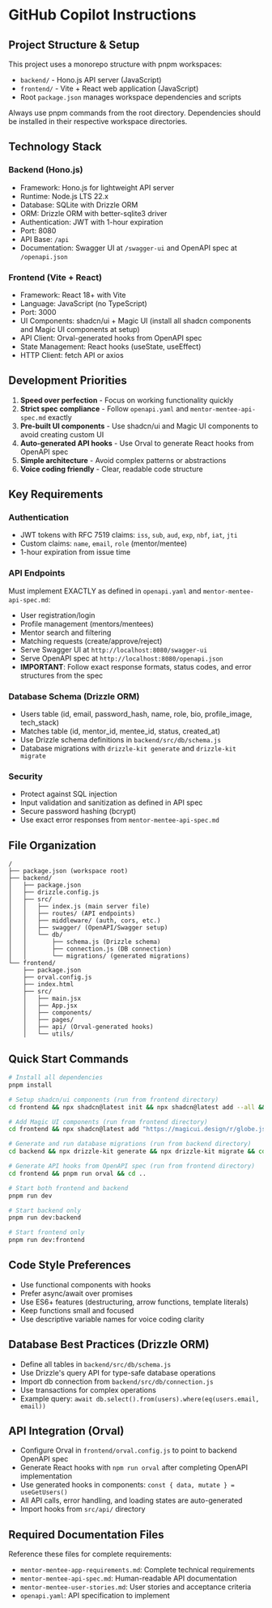# GitHub Copilot Instructions

## Project Structure & Setup

This project uses a monorepo structure with pnpm workspaces:

- `backend/` - Hono.js API server (JavaScript)
- `frontend/` - Vite + React web application (JavaScript)
- Root `package.json` manages workspace dependencies and scripts

Always use pnpm commands from the root directory. Dependencies should be installed in their respective workspace directories.

## Technology Stack

### Backend (Hono.js)

- Framework: Hono.js for lightweight API server
- Runtime: Node.js LTS 22.x
- Database: SQLite with Drizzle ORM
- ORM: Drizzle ORM with better-sqlite3 driver
- Authentication: JWT with 1-hour expiration
- Port: 8080
- API Base: `/api`
- Documentation: Swagger UI at `/swagger-ui` and OpenAPI spec at `/openapi.json`

### Frontend (Vite + React)

- Framework: React 18+ with Vite
- Language: JavaScript (no TypeScript)
- Port: 3000
- UI Components: shadcn/ui + Magic UI (install all shadcn components and Magic UI components at setup)
- API Client: Orval-generated hooks from OpenAPI spec
- State Management: React hooks (useState, useEffect)
- HTTP Client: fetch API or axios

## Development Priorities

1. **Speed over perfection** - Focus on working functionality quickly
2. **Strict spec compliance** - Follow `openapi.yaml` and `mentor-mentee-api-spec.md` exactly
3. **Pre-built UI components** - Use shadcn/ui and Magic UI components to avoid creating custom UI
4. **Auto-generated API hooks** - Use Orval to generate React hooks from OpenAPI spec
5. **Simple architecture** - Avoid complex patterns or abstractions
6. **Voice coding friendly** - Clear, readable code structure

## Key Requirements

### Authentication

- JWT tokens with RFC 7519 claims: `iss`, `sub`, `aud`, `exp`, `nbf`, `iat`, `jti`
- Custom claims: `name`, `email`, `role` (mentor/mentee)
- 1-hour expiration from issue time

### API Endpoints

Must implement EXACTLY as defined in `openapi.yaml` and `mentor-mentee-api-spec.md`:

- User registration/login
- Profile management (mentors/mentees)
- Mentor search and filtering
- Matching requests (create/approve/reject)
- Serve Swagger UI at `http://localhost:8080/swagger-ui`
- Serve OpenAPI spec at `http://localhost:8080/openapi.json`
- **IMPORTANT**: Follow exact response formats, status codes, and error structures from the spec

### Database Schema (Drizzle ORM)

- Users table (id, email, password_hash, name, role, bio, profile_image, tech_stack)
- Matches table (id, mentor_id, mentee_id, status, created_at)
- Use Drizzle schema definitions in `backend/src/db/schema.js`
- Database migrations with `drizzle-kit generate` and `drizzle-kit migrate`

### Security

- Protect against SQL injection
- Input validation and sanitization as defined in API spec
- Secure password hashing (bcrypt)
- Use exact error responses from `mentor-mentee-api-spec.md`

## File Organization

```
/
├── package.json (workspace root)
├── backend/
│   ├── package.json
│   ├── drizzle.config.js
│   ├── src/
│   │   ├── index.js (main server file)
│   │   ├── routes/ (API endpoints)
│   │   ├── middleware/ (auth, cors, etc.)
│   │   ├── swagger/ (OpenAPI/Swagger setup)
│   │   └── db/
│   │       ├── schema.js (Drizzle schema)
│   │       ├── connection.js (DB connection)
│   │       └── migrations/ (generated migrations)
└── frontend/
    ├── package.json
    ├── orval.config.js
    ├── index.html
    ├── src/
    │   ├── main.jsx
    │   ├── App.jsx
    │   ├── components/
    │   ├── pages/
    │   ├── api/ (Orval-generated hooks)
    │   └── utils/
```

## Quick Start Commands

```bash
# Install all dependencies
pnpm install

# Setup shadcn/ui components (run from frontend directory)
cd frontend && npx shadcn@latest init && npx shadcn@latest add --all && cd ..

# Add Magic UI components (run from frontend directory)
cd frontend && npx shadcn@latest add "https://magicui.design/r/globe.json" && cd ..

# Generate and run database migrations (run from backend directory)
cd backend && npx drizzle-kit generate && npx drizzle-kit migrate && cd ..

# Generate API hooks from OpenAPI spec (run from frontend directory)
cd frontend && pnpm run orval && cd ..

# Start both frontend and backend
pnpm run dev

# Start backend only
pnpm run dev:backend

# Start frontend only
pnpm run dev:frontend
```

## Code Style Preferences

- Use functional components with hooks
- Prefer async/await over promises
- Use ES6+ features (destructuring, arrow functions, template literals)
- Keep functions small and focused
- Use descriptive variable names for voice coding clarity

## Database Best Practices (Drizzle ORM)

- Define all tables in `backend/src/db/schema.js`
- Use Drizzle's query API for type-safe database operations
- Import db connection from `backend/src/db/connection.js`
- Use transactions for complex operations
- Example query: `await db.select().from(users).where(eq(users.email, email))`

## API Integration (Orval)

- Configure Orval in `frontend/orval.config.js` to point to backend OpenAPI spec
- Generate React hooks with `npm run orval` after completing OpenAPI implementation
- Use generated hooks in components: `const { data, mutate } = useGetUsers()`
- All API calls, error handling, and loading states are auto-generated
- Import hooks from `src/api/` directory

## Required Documentation Files

Reference these files for complete requirements:

- `mentor-mentee-app-requirements.md`: Complete technical requirements
- `mentor-mentee-api-spec.md`: Human-readable API documentation
- `mentor-mentee-user-stories.md`: User stories and acceptance criteria
- `openapi.yaml`: API specification to implement
